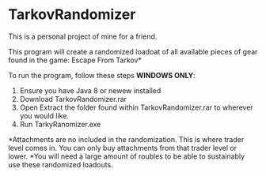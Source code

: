 # TarkovRandomizer
This is a personal project of mine for a friend.

This program will create a randomized loadoat of all available pieces of gear found in the game: Escape From Tarkov*

To run the program, follow these steps **WINDOWS ONLY**:
1. Ensure you have Java 8 or newew installed
2. Download TarkovRandomizer.rar
3. Open Extract the folder found within TarkovRandomizer.rar to wherever you would like.
4. Run TarkyRanomizer.exe

*Attachments are no included in the randomization. This is where trader level comes in. You can only buy attachments from that trader level or lower.
*You will need a large amount of roubles to be able to sustainably use these randomized loadouts.
